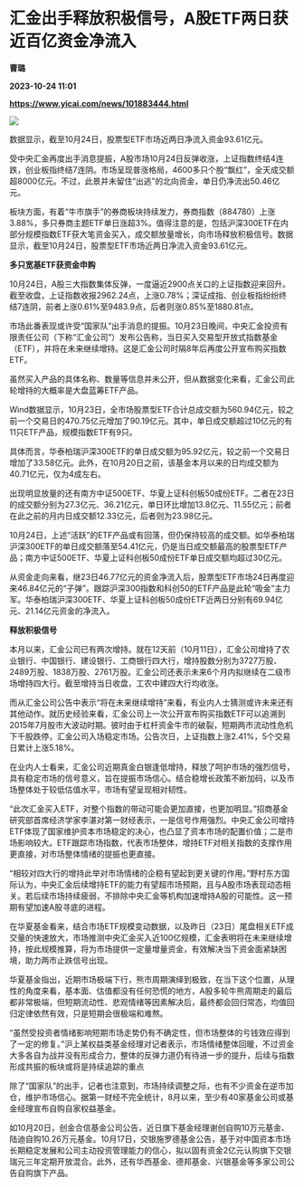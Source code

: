 # 汇金出手释放积极信号，A股ETF两日获近百亿资金净流入
**曹璐**

**2023-10-24 11:01**

**https://www.yicai.com/news/101883444.html**

![](https://imgcdn.yicai.com/uppics/slides/2023/10/0be3a666564eff543d1123cab46ae3b1.jpg)

数据显示，截至10月24日，股票型ETF市场近两日净流入资金93.61亿元。

受中央汇金再度出手消息提振，A股市场10月24日反弹收涨，上证指数终结4连跌，创业板指终结7连阴。市场呈现普涨格局，4600多只个股“飘红”，全天成交额超8000亿元。不过，此景并未留住“出逃”的北向资金，单日仍净流出50.46亿元。

板块方面，有着“牛市旗手”的券商板块持续发力，券商指数（884780）上涨3.88%，多只券商主题ETF单日涨超3%。值得注意的是，包括沪深300ETF在内部分规模指数ETF获大笔资金买入，成交额放量增长，向市场释放积极信号。数据显示，截至10月24日，股票型ETF市场近两日净流入资金93.61亿元。

**多只宽基ETF获资金申购**

10月24日，A股三大指数集体反弹，一度逼近2900点关口的上证指数迎来回升。截至收盘，上证指数收报2962.24点，上涨0.78%；深证成指、创业板指纷纷终结7连阴，前者上涨0.61%至9483.9点，后者则涨0.85%至1880.81点。

市场此番表现或许受“国家队”出手消息的提振。10月23日晚间，中央汇金投资有限责任公司（下称“汇金公司”）发布公告称，当日买入交易型开放式指数基金（ETF），并将在未来继续增持。这是汇金公司时隔8年后再度公开宣布购买指数ETF。

虽然买入产品的具体名称、数量等信息并未公开，但从数据变化来看，汇金公司此轮增持的大概率是大盘蓝筹ETF产品。

Wind数据显示，10月23日，全市场股票型ETF合计总成交额为560.94亿元，较之前一个交易日的470.75亿元增加了90.19亿元。其中，单日成交额超过10亿元的有11只ETF产品，规模指数ETF有9只。

具体而言，华泰柏瑞沪深300ETF的单日成交额为95.92亿元，较之前一个交易日增加了33.58亿元。此外，在10月20日之前，该基金本月以来的日均成交额为40.71亿元，仅为4成左右。

出现明显放量的还有南方中证500ETF、华夏上证科创板50成份ETF。二者在23日的成交额分别为27.3亿元、36.21亿元，单日环比增加13.8亿元、11.55亿元；前者在此之前的月内日成交额12.33亿元，后者则为23.98亿元。

10月24日，上述“活跃”的ETF产品或有回落，但仍保持较高的成交额。如华泰柏瑞沪深300ETF的单日成交额落至54.41亿元，仍是当日成交额最高的股票型ETF产品；南方中证500ETF、华夏上证科创板50成份ETF单日成交额均超过30亿元。

从资金走向来看，继23日46.77亿元的资金净流入后，股票型ETF市场24日再度迎来46.84亿元的“子弹”。跟踪沪深300指数和科创50的ETF产品是此轮“吸金”主力军。华泰柏瑞沪深300ETF、华夏上证科创板50成份ETF近两日分别有69.94亿元、21.14亿元资金的净流入。

**释放积极信号**

本月以来，汇金公司已有两次增持。就在12天前（10月11日），汇金公司增持了农业银行、中国银行、建设银行、工商银行四大行，增持股数分别为3727万股、2489万股、1838万股、2761万股。汇金公司还表示未来6个月内拟继续在二级市场增持四大行。截至增持当日收盘，工农中建四大行均收涨。

而从汇金公司公告中表示“将在未来继续增持”来看，有业内人士猜测或许未来还有其他动作。就历史经验来看，汇金公司上一次公开宣布购买指数ETF可以追溯到2015年7月股市大波动时期。彼时由于杠杆资金牛市的破裂，短期两市流动性危机下千股跌停，汇金公司入场稳定市场。公告次日，上证指数上涨2.41%，5个交易日累计上涨5.18%。

在业内人士看来，汇金公司近期真金白银逢低增持，释放了呵护市场的强烈信号，具有稳定市场的信号意义，旨在提振市场信心。结合稳增长政策不断加码，以及市场整体处于较低估值水平，市场有望呈现相对韧性。

“此次汇金买入ETF，对整个指数的带动可能会更加直接，也更加明显。”招商基金研究部首席经济学家李湛对第一财经表示，一是信号作用强烈。中央汇金公司增持ETF体现了国家维护资本市场稳定的决心，也凸显了资本市场的配置价值；二是市场影响较大。ETF跟踪市场指数，代表市场整体，增持ETF对相关指数的支撑作用更直接，对市场整体情绪的提振也更直接。

“相较对四大行的增持此举对市场情绪的企稳有望起到更关键的作用。”野村东方国际认为，中央汇金后续增持ETF的能力有望超市场预期，且与A股市场表现动态相关。若后续市场持续疲弱，不排除中央汇金等机构加速增持A股的可能性。这一预期有望加速A股寻底的进程。

在华夏基金看来，结合市场ETF规模变动数据，以及昨日（23日）尾盘相关ETF成交量的快速放大，市场推测中央汇金买入近100亿规模，汇金表明将在未来继续增持，按此规模推算，将为市场提供一定量增量资金，有效解决当下资金面紧缺困境，助力两市止跌信号出现。

华夏基金指出，近期市场极端下行，熊市周期演绎到极致，在当下这个位置，从理性的角度来看，基本面、估值都没有任何恐慌的地方，A股多轮牛熊周期走的最后都非常极端，但短期流动性、悲观情绪等因素解决后，最终都会回归常态，均值回归定律依然有效，只是短期会很极端和难熬。

“虽然受投资者情绪影响短期市场走势仍有不确定性，但市场整体的亏钱效应得到了一定的修复。”沪上某权益类基金经理对记者表示，市场情绪整体回暖，不过资金大多各自为战并没有形成合力，整体的反弹力道仍有待进一步的提升，后续与指数形成共振的板块或将是持续追踪的重点

除了“国家队”的出手，记者也注意到，市场持续调整之际，也有不少资金在逆市加仓，维护市场信心。据第一财经不完全统计，8月以来，至少有40家基金公司或基金经理宣布自购自家权益基金。

如10月20日，创金合信基金公司公告，近日旗下基金经理谢创自购10万元基金、陆迪自购10.26万元基金。10月17日，交银施罗德基金公告，基于对中国资本市场长期稳定发展和公司主动投资管理能力的信心，拟以固有资金2亿元认购旗下交银瑞元三年定期开放混合。此外，还有华西基金、德邦基金、兴银基金等多家公司公告自购旗下产品。
